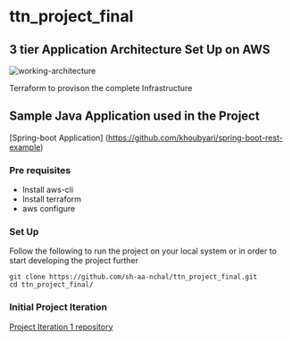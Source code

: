 # ttn_project_final

## 3 tier Application Architecture Set Up on AWS

![working-architecture](https://user-images.githubusercontent.com/99390379/160236508-2a712e62-cd4c-4b6c-a9ba-7f27e99b48ed.png)

Terraform to provison the complete Infrastructure

## Sample Java Application used in the Project
[Spring-boot Application] (https://github.com/khoubyari/spring-boot-rest-example)


### Pre requisites
- Install aws-cli <br />
- Install terraform <br />
- aws configure

### Set Up

Follow the following to run the project on your local system or in order to start developing
the project further

```shell
git clone https://github.com/sh-aa-nchal/ttn_project_final.git
cd ttn_project_final/
```

### Initial Project Iteration
[Project Iteration 1 repository](https://github.com/sh-aa-nchal/ttn_project)
